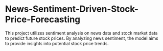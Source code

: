 # News-Sentiment-Driven-Stock-Price-Forecasting
This project utilizes sentiment analysis on news data and stock market data to predict future stock prices. By analyzing news sentiment, the model aims to provide insights into potential stock price trends.
